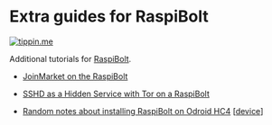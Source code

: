 # Extra guides for RaspiBolt

[![tippin.me](https://badgen.net/badge/%E2%9A%A1%EF%B8%8Ftippin.me/@kristapsk/F0918E)](https://tippin.me/@kristapsk)

Additional tutorials for [RaspiBolt](https://stadicus.github.io/RaspiBolt/).

* [JoinMarket on the RaspiBolt](joinmarket.md)
* [SSHD as a Hidden Service with Tor on a RaspiBolt](sshd-as-a-hidden-service-with-tor.md)

* [Random notes about installing RaspiBolt on Odroid HC4](https://gist.github.com/kristapsk/79049d6da791ac5f44c4b655b5d50e4e) [[device](https://www.hardkernel.com/shop/odroid-hc4/)]
